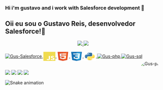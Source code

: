 ### Hi i'm gustavo and i work with Salesforce development  👋
## Oii eu sou o Gustavo Reis, desenvolvedor Salesforce!👋

<!--
**gustavo10rc/gustavo10rc** is a ✨ _special_ ✨ repository because its `README.md` (this file) appears on your GitHub profile.

Here are some ideas to get you started:

- 🔭 I’m currently working on ...
- 🌱 I’m currently learning ...
- 👯 I’m looking to collaborate on ...
- 🤔 I’m looking for help with ...
- 💬 Ask me about ...
- 📫 How to reach me: ...
- 😄 Pronouns: ...
- ⚡ Fun fact: ...
-->

<div align="center">
  <a href="https://github.com/gustavo10rc">
  <img height="180em" src="https://github-readme-stats.vercel.app/api?username=gustavo10rc&show_icons=true&theme=dracula&include_all_commits=true&count_private=true"/>
  <img height="180em" src="https://github-readme-stats.vercel.app/api/top-langs/?username=gustavo10rc&layout=compact&langs_count=7&theme=dracula"/>
</div>
<div style="display: inline_block"><br>
  <img align="center" alt="Gus-Salesforce" height="30" width="40" src="https://cdn.jsdelivr.net/gh/devicons/devicon/icons/salesforce/salesforce-original.svg">
  <img align="center" alt="Gus-Js" height="30" width="40" src="https://raw.githubusercontent.com/devicons/devicon/master/icons/javascript/javascript-plain.svg">
  <img align="center" alt="Gus-HTML" height="30" width="40" src="https://raw.githubusercontent.com/devicons/devicon/master/icons/html5/html5-original.svg">
  <img align="center" alt="Gus-CSS" height="30" width="40" src="https://raw.githubusercontent.com/devicons/devicon/master/icons/css3/css3-original.svg">
  <img align="center" alt="Gus-Python" height="30" width="40" src="https://raw.githubusercontent.com/devicons/devicon/master/icons/python/python-original.svg">
  <img align="center" alt="Gus-php" height="30" width="40" src="https://cdn.jsdelivr.net/gh/devicons/devicon/icons/php/php-original.svg">
  <img align="center" alt="Gus-sql" height="30" width="40" src="https://cdn.jsdelivr.net/gh/devicons/devicon/icons/mysql/mysql-original.svg">
  <img align="right" alt="Gus-pic" height="170" style="border-radius:50px;" src="https://www.salesforce.com/content/dam/blogs/br/2021/personagens-salesforce-astro.png"> 
</div>
  
  ##
 
<div> 
  
  <a href="https://trailblazer.me/id/greiscabral" target="_blank"><img src="https://img.shields.io/badge/Salesforce-00A1E0?style=for-the-badge&logo=Salesforce&logoColor=white" target="_blank"></a> 
 <a href="https://api.whatsapp.com/send?phone=5515991874004" target="_blank"><img src="https://img.shields.io/badge/WhatsApp-25D366?style=for-the-badge&logo=whatsapp&logoColor=white" target="_blank"></a> 
  <a href = "mailto:gustavo10rc@gmail.com"><img src="https://img.shields.io/badge/-Gmail-%23333?style=for-the-badge&logo=gmail&logoColor=white" target="_blank"></a>
  <a href="https://www.linkedin.com/in/gustavo-reis-cabral-5013b8141/" target="_blank"><img src="https://img.shields.io/badge/-LinkedIn-%230077B5?style=for-the-badge&logo=linkedin&logoColor=white" target="_blank"></a>
 
  ![Snake animation](https://github.com/gustavo10rc/gustavo10rc/blob/output/github-contribution-grid-snake.svg) 
 
</div>
